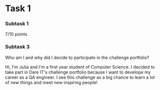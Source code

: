 # Task 1

### Subtask 1
7/10 points

### Subtask 3

Who am I and why did I decide to participate in the challenge portfolio?

Hi, I'm Julia and I'm a first year student of Computer Science. I decided to take part in Dare IT's challenge portfolio because I want to develope my career as a QA engineer. I see this challenge as a big chance to learn a lot of new things and meet new inspiring people!

